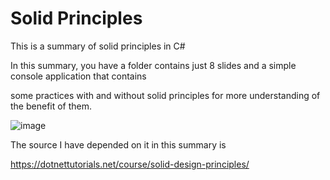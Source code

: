 # Solid Principles 

This is a summary of solid principles in C#

In this summary, you have  a folder contains just 8 slides and a simple console application that contains 

some practices with and without solid principles for more understanding of the benefit of them.

![image](https://user-images.githubusercontent.com/81900786/126074948-7f455201-cfbe-4660-a8fa-95cd1efb910e.png)

The source I have depended on it in this summary is 

https://dotnettutorials.net/course/solid-design-principles/




